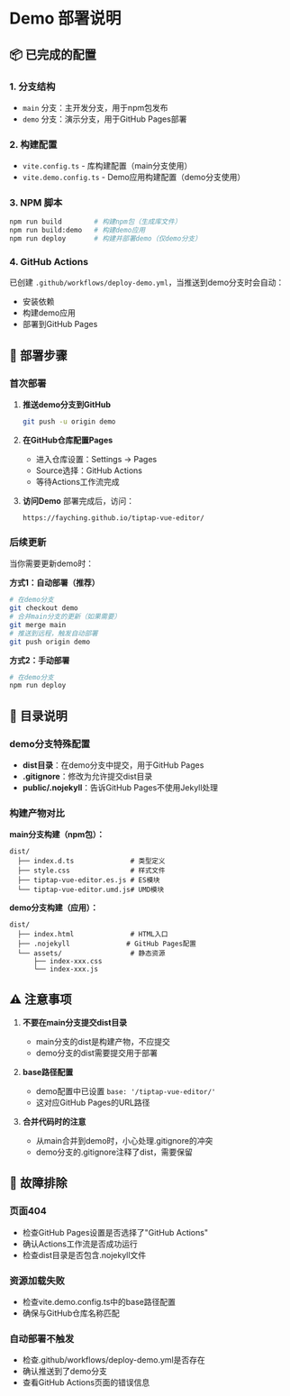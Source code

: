 # Demo 部署说明

## 📦 已完成的配置

### 1. 分支结构
- `main` 分支：主开发分支，用于npm包发布
- `demo` 分支：演示分支，用于GitHub Pages部署

### 2. 构建配置
- `vite.config.ts` - 库构建配置（main分支使用）
- `vite.demo.config.ts` - Demo应用构建配置（demo分支使用）

### 3. NPM 脚本
```bash
npm run build        # 构建npm包（生成库文件）
npm run build:demo   # 构建demo应用
npm run deploy       # 构建并部署demo（仅demo分支）
```

### 4. GitHub Actions
已创建 `.github/workflows/deploy-demo.yml`，当推送到demo分支时会自动：
- 安装依赖
- 构建demo应用
- 部署到GitHub Pages

## 🚀 部署步骤

### 首次部署

1. **推送demo分支到GitHub**
   ```bash
   git push -u origin demo
   ```

2. **在GitHub仓库配置Pages**
   - 进入仓库设置：Settings → Pages
   - Source选择：GitHub Actions
   - 等待Actions工作流完成

3. **访问Demo**
   部署完成后，访问：
   ```
   https://fayching.github.io/tiptap-vue-editor/
   ```

### 后续更新

当你需要更新demo时：

**方式1：自动部署（推荐）**
```bash
# 在demo分支
git checkout demo
# 合并main分支的更新（如果需要）
git merge main
# 推送到远程，触发自动部署
git push origin demo
```

**方式2：手动部署**
```bash
# 在demo分支
npm run deploy
```

## 📁 目录说明

### demo分支特殊配置

- **dist目录**：在demo分支中提交，用于GitHub Pages
- **.gitignore**：修改为允许提交dist目录
- **public/.nojekyll**：告诉GitHub Pages不使用Jekyll处理

### 构建产物对比

**main分支构建（npm包）：**
```
dist/
  ├── index.d.ts              # 类型定义
  ├── style.css               # 样式文件
  ├── tiptap-vue-editor.es.js # ES模块
  └── tiptap-vue-editor.umd.js# UMD模块
```

**demo分支构建（应用）：**
```
dist/
  ├── index.html              # HTML入口
  ├── .nojekyll              # GitHub Pages配置
  └── assets/                 # 静态资源
      ├── index-xxx.css
      └── index-xxx.js
```

## ⚠️ 注意事项

1. **不要在main分支提交dist目录**
   - main分支的dist是构建产物，不应提交
   - demo分支的dist需要提交用于部署

2. **base路径配置**
   - demo配置中已设置 `base: '/tiptap-vue-editor/'`
   - 这对应GitHub Pages的URL路径

3. **合并代码时的注意**
   - 从main合并到demo时，小心处理.gitignore的冲突
   - demo分支的.gitignore注释了dist，需要保留

## 🔧 故障排除

### 页面404
- 检查GitHub Pages设置是否选择了"GitHub Actions"
- 确认Actions工作流是否成功运行
- 检查dist目录是否包含.nojekyll文件

### 资源加载失败
- 检查vite.demo.config.ts中的base路径配置
- 确保与GitHub仓库名称匹配

### 自动部署不触发
- 检查.github/workflows/deploy-demo.yml是否存在
- 确认推送到了demo分支
- 查看GitHub Actions页面的错误信息

